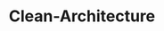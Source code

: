 ---
layout: list
title: Clean-Architecture
slug: clean-architecture
description: >
  이 블로그 개발기
sitemap: false
order: 3
---